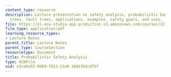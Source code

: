 ```yaml
---
content_type: resource
description: Lecture presentation on safety analysis, probabilistic basics, event
  trees, fault trees, applications, examples, safety goals, and uses.
file: https://ol-ocw-studio-app-production.s3.amazonaws.com/courses/22-091-nuclear-reactor-safety-spring-2008/e1ca6a550969f81321a618db3bdc8fb7_MIT22_091S08_lec11.pdf
file_type: application/pdf
learning_resource_types:
- Lecture Notes
parent_title: Lecture Notes
parent_type: CourseSection
resourcetype: Document
title: Probabilistic Safety Analysis
type: OCWFile
uid: e1ca6a55-0969-f813-21a6-18db3bdc8fb7
---
```

